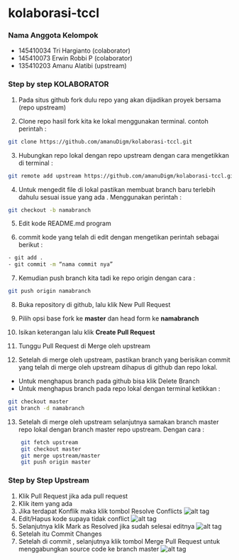 # kolaborasi-tccl

### Nama Anggota Kelompok
- 145410034 Tri Hargianto		(colaborator)
- 145410073 Erwin Robbi P 	(colaborator)
- 135410203 Amanu Alatibi		(upstream)


### Step by step KOLABORATOR
1. Pada situs github fork dulu repo yang akan dijadikan proyek bersama (repo upstream)

2. Clone repo hasil fork kita ke lokal menggunakan terminal.
contoh perintah :
```bash
git clone https://github.com/amanuDigm/kolaborasi-tccl.git
```

3. Hubungkan repo lokal dengan repo upstream dengan cara mengetikkan di terminal :  
```bash
git remote add upstream https://github.com/amanuDigm/kolaborasi-tccl.git
```

4. Untuk mengedit file di lokal pastikan membuat branch baru terlebih dahulu sesuai issue yang ada . Menggunakan perintah :
```bash
git checkout -b namabranch
```
5. Edit kode README.md program

6. commit kode yang telah di edit dengan mengetikan perintah sebagai berikut :
```bash
- git add .
- git commit -m “nama commit nya”
  ```

7. Kemudian push branch kita tadi ke repo origin dengan cara :  
```bash
git push origin namabranch
```

8. Buka repository di github, lalu klik New Pull Request

9. Pilih opsi base fork ke __master__ dan head form ke __namabranch__

10. Isikan keterangan lalu klik __Create Pull Request__

11. Tunggu Pull Request di Merge oleh upstream

12. Setelah di merge oleh upstream, pastikan branch yang berisikan commit yang telah di merge oleh upstream dihapus di github dan repo lokal.
 - Untuk menghapus branch pada github bisa klik Delete Branch
 - Untuk menghapus branch pada repo lokal dengan terminal ketikkan :
```bash
git checkout master
git branch -d namabranch
```

13. Setelah di merge oleh upstream selanjutnya samakan branch master repo lokal dengan branch master repo upstream. Dengan cara :
```bash
	git fetch upstream
	git checkout master
	git merge upstream/master
	git push origin master
```

### Step by Step Upstream
1. Klik Pull Request jika ada pull request
2. Klik item yang ada
3. Jika terdapat Konflik maka klik tombol Resolve Conflicts
![alt tag](https://raw.githubusercontent.com/amanuDigm/kolaborasi-tccl/master/screen/Selection_002.png)
4. Edit/Hapus kode supaya tidak conflict
![alt tag](https://raw.githubusercontent.com/amanuDigm/kolaborasi-tccl/master/screen/Selection_003.png)
5. Selanjutnya klik Mark as Resolved jika sudah selesai editnya
![alt tag](https://raw.githubusercontent.com/amanuDigm/kolaborasi-tccl/master/screen/Selection_004.png)
6. Setelah itu Commit Changes
7. Setelah di commit , selanjutnya klik tombol Merge Pull Request untuk menggabungkan source code ke branch master
![alt tag](https://raw.githubusercontent.com/amanuDigm/kolaborasi-tccl/master/screen/Selection_005.png)
